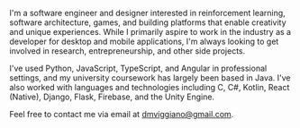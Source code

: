 I'm a software engineer and designer interested in reinforcement learning, software architecture, games, and building platforms that enable creativity and unique experiences. While I primarily aspire to work in the industry as a developer for desktop and mobile applications, I'm always looking to get involved in research, entrepreneurship, and other side projects.

I've used Python, JavaScript, TypeScript, and Angular in professional settings, and my university coursework has largely been based in Java. I've also worked with languages and technologies including C, C#, Kotlin, React (Native), Django, Flask, Firebase, and the Unity Engine.

Feel free to contact me via email at [dmviggiano@gmail.com](dmviggiano@gmail.com).
